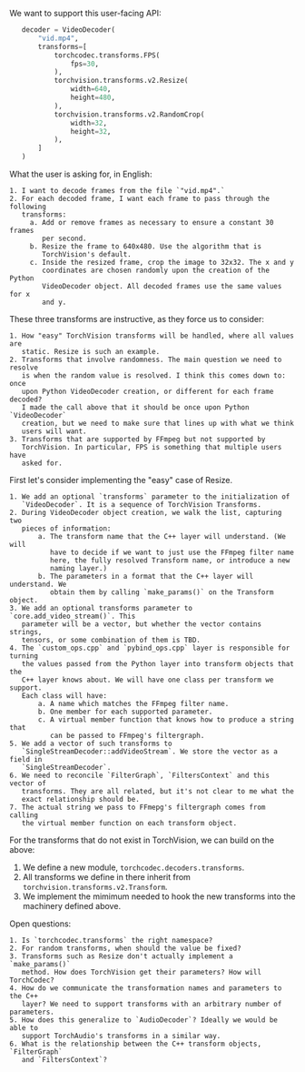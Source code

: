 We want to support this user-facing API:

 ```python
    decoder = VideoDecoder(
        "vid.mp4",
        transforms=[
            torchcodec.transforms.FPS(
                fps=30,
            ),
            torchvision.transforms.v2.Resize(
                width=640,
                height=480,
            ),
            torchvision.transforms.v2.RandomCrop(
                width=32,
                height=32,
            ),
        ]
    )
```

What the user is asking for, in English:

    1. I want to decode frames from the file `"vid.mp4".`
    2. For each decoded frame, I want each frame to pass through the following
       transforms:
         a. Add or remove frames as necessary to ensure a constant 30 frames
            per second.
         b. Resize the frame to 640x480. Use the algorithm that is
            TorchVision's default.
         c. Inside the resized frame, crop the image to 32x32. The x and y
            coordinates are chosen randomly upon the creation of the Python
            VideoDecoder object. All decoded frames use the same values for x
            and y.

These three transforms are instructive, as they force us to consider:

    1. How "easy" TorchVision transforms will be handled, where all values are
       static. Resize is such an example.
    2. Transforms that involve randomness. The main question we need to resolve
       is when the random value is resolved. I think this comes down to: once
       upon Python VideoDecoder creation, or different for each frame decoded?
       I made the call above that it should be once upon Python `VideoDecoder`
       creation, but we need to make sure that lines up with what we think
       users will want.
    3. Transforms that are supported by FFmpeg but not supported by
       TorchVision. In particular, FPS is something that multiple users have
       asked for.

First let's consider implementing the "easy" case of Resize.

    1. We add an optional `transforms` parameter to the initialization of
       `VideoDecoder`. It is a sequence of TorchVision Transforms.
    2. During VideoDecoder object creation, we walk the list, capturing two
       pieces of information:
           a. The transform name that the C++ layer will understand. (We will
              have to decide if we want to just use the FFmpeg filter name
              here, the fully resolved Transform name, or introduce a new
              naming layer.)
           b. The parameters in a format that the C++ layer will understand. We
              obtain them by calling `make_params()` on the Transform object.
    3. We add an optional transforms parameter to `core.add_video_stream()`. This
       parameter will be a vector, but whether the vector contains strings,
       tensors, or some combination of them is TBD.
    4. The `custom_ops.cpp` and `pybind_ops.cpp` layer is responsible for turning
       the values passed from the Python layer into transform objects that the
       C++ layer knows about. We will have one class per transform we support.
       Each class will have:
           a. A name which matches the FFmpeg filter name.
           b. One member for each supported parameter.
           c. A virtual member function that knows how to produce a string that
              can be passed to FFmpeg's filtergraph.
    5. We add a vector of such transforms to
       `SingleStreamDecoder::addVideoStream`. We store the vector as a field in
       `SingleStreamDecoder`.
    6. We need to reconcile `FilterGraph`, `FiltersContext` and this vector of
       transforms. They are all related, but it's not clear to me what the
       exact relationship should be.
    7. The actual string we pass to FFmepg's filtergraph comes from calling
       the virtual member function on each transform object.

For the transforms that do not exist in TorchVision, we can build on the above:

   1. We define a new module, `torchcodec.decoders.transforms`.
   2. All transforms we define in there inherit from
      `torchvision.transforms.v2.Transform`.
   3. We implement the mimimum needed to hook the new transforms into the
      machinery defined above.

Open questions:

    1. Is `torchcodec.transforms` the right namespace?
    2. For random transforms, when should the value be fixed?
    3. Transforms such as Resize don't actually implement a `make_params()`
       method. How does TorchVision get their parameters? How will TorchCodec?
    4. How do we communicate the transformation names and parameters to the C++
       layer? We need to support transforms with an arbitrary number of parameters.
    5. How does this generalize to `AudioDecoder`? Ideally we would be able to
       support TorchAudio's transforms in a similar way.
    6. What is the relationship between the C++ transform objects, `FilterGraph`
       and `FiltersContext`?
